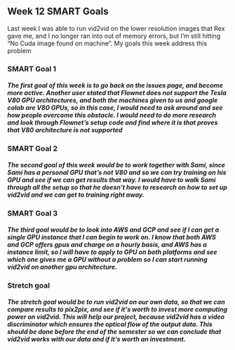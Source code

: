 ## Week 12 SMART Goals

Last week I was able to run vid2vid on the lower resolution images that Rex gave me, and I no longer ran into out of memory errors, but I’m still hitting “No Cuda image found on machine”. My goals this week address this problem

### SMART Goal 1
##### The first goal of this week is to go back on the issues page, and become more active. Another user stated that Flownet does not support the Tesla V80 GPU architectures, and both the machines given to us and google colab are V80 GPUs, so in this case, I would need to ask around and see how people overcome this obstacle. I would need to do more research and look through Flownet’s setup code and find where it is that proves that V80 architecture is not supported

### SMART Goal 2
##### The second goal of this week would be to work together with Sami, since Sami has a personal GPU that’s not V80 and so we can try training on his GPU and see if we can get results that way. I would have to walk Sami through all the setup so that he doesn’t have to research on how to set up vid2vid and we can get to training right away.


### SMART Goal 3
##### The third goal would be to look into AWS and GCP and see if I can get a single GPU instance that I can begin to work on. I know that both AWS and GCP offers gpus and charge on a hourly basis, and AWS has a instance limit, so I will have to apply to GPU on both platforms and see which one gives me a GPU without a problem so I can start running vid2vid on another gpu architecture. 

### Stretch goal
##### The stretch goal would be to run vid2vid on our own data, so that we can compare results to pix2pix, and see if it's worth to invest more computing power on vid2vid. This will help our project, because vid2vid has a video discriminator which ensures the optical flow of the output data. This should be done before the end of the semester so we can conclude that vid2vid works with our data and if it's worth an investment. 
 